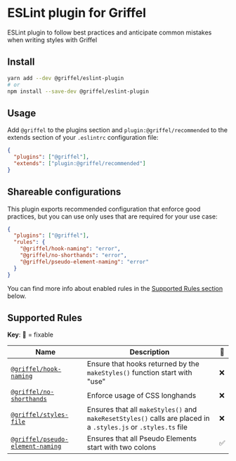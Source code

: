 # ESLint plugin for Griffel

ESLint plugin to follow best practices and anticipate common mistakes when writing styles with Griffel

## Install

```bash
yarn add --dev @griffel/eslint-plugin
# or
npm install --save-dev @griffel/eslint-plugin
```

## Usage

Add `@griffel` to the plugins section and `plugin:@griffel/recommended` to the extends section of your `.eslintrc` configuration file:

```json
{
  "plugins": ["@griffel"],
  "extends": ["plugin:@griffel/recommended"]
}
```

## Shareable configurations

This plugin exports recommended configuration that enforce good practices, but you can use only uses that are required for your use case:

```json
{
  "plugins": ["@griffel"],
  "rules": {
    "@griffel/hook-naming": "error",
    "@griffel/no-shorthands": "error",
    "@griffel/pseudo-element-naming": "error"
  }
}
```

You can find more info about enabled rules in the [Supported Rules section](#supported-rules) below.

## Supported Rules

**Key**: 🔧 = fixable

| Name                                                                     | Description                                                                                                     | 🔧  |
| ------------------------------------------------------------------------ | --------------------------------------------------------------------------------------------------------------- | --- |
| [`@griffel/hook-naming`](./src/rules/hook-naming.md)                     | Ensure that hooks returned by the `makeStyles()` function start with "use"                                      | ❌  |
| [`@griffel/no-shorthands`](./src/rules/no-shorthands.md)                 | Enforce usage of CSS longhands                                                                                  | ❌  |
| [`@griffel/styles-file`](./src/rules/styles-file.md)                     | Ensures that all `makeStyles()` and `makeResetStyles()` calls are placed in a `.styles.js` or `.styles.ts` file | ❌  |
| [`@griffel/pseudo-element-naming`](./src/rules/pseudo-element-naming.md) | Ensures that all Pseudo Elements start with two colons                                                          | ✅  |
